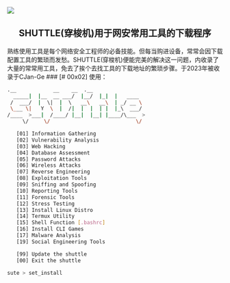 [![](https://img.shields.io/badge/NACG_CJanGe-shuttle-purple)](http://github.com/NACG-Mohr/CJan-Ge)
<h2 align="center">SHUTTLE(穿梭机)用于网安常用工具的下载程序 </h2>
熟练使用工具是每个网络安全工程师的必备技能。但每当购进设备，常常会因下载配置工具的繁琐而发愁。SHUTTLE(穿梭机)便能完美的解决这一问题，内收录了大量的常常用工具，免去了挨个去找工具的下载地址的繁琐步骤。于2023年被收录于CJan-Ge
### [# 00x02] 使用：

```bash
.__            __    __  .__
  _____|  |__  __ ___/  |__/  |_|  |   ____
 /  ___/  |  \|  |  \   __\   __\  | _/ __ \
 \___ \|   Y  \  |  /|  |  |  | |  |_\  ___/
/____  >___|  /____/ |__|  |__| |____/\___  >
     \/     \/                            \/

   [01] Information Gathering
   [02] Vulnerability Analysis
   [03] Web Hacking
   [04] Database Assessment
   [05] Password Attacks
   [06] Wireless Attacks
   [07] Reverse Engineering
   [08] Exploitation Tools
   [09] Sniffing and Spoofing
   [10] Reporting Tools
   [11] Forensic Tools
   [12] Stress Testing
   [13] Install Linux Distro
   [14] Termux Utility
   [15] Shell Function [.bashrc]
   [16] Install CLI Games
   [17] Malware Analysis                                                      [18] Compiler/Interpreter
   [19] Social Engineering Tools

   [99] Update the shuttle
   [00] Exit the shuttle

sute > set_install
```